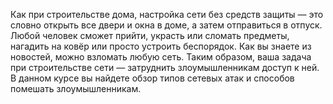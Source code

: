 <!-- verified: agorbachev 03.05.2022 -->

<!-- 16.0.1 -->
Как при строительстве дома, настройка сети без средств защиты — это словно открыть все двери и окна в доме, а затем отправиться в отпуск. Любой человек сможет прийти, украсть или сломать предметы, нагадить на ковёр или просто устроить беспорядок. Как вы знаете из новостей, можно взломать любую сеть. Таким образом, ваша задача при строительстве сети — затруднить злоумышленникам доступ к ней. В данном курсе вы найдете обзор типов сетевых атак и способов помешать злоумышленникам. 
